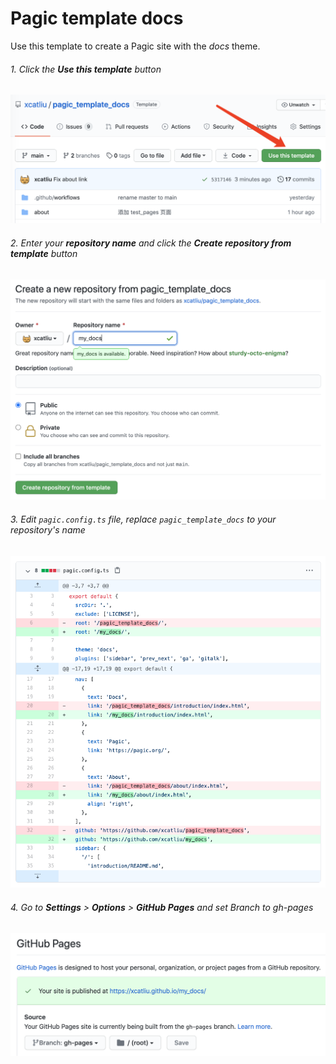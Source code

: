 # Pagic template docs

Use this template to create a Pagic site with the *docs* theme.

###### 1. Click the **Use this template** button

![Step 1](./assets/1.png)

###### 2. Enter your **repository name** and click the **Create repository from template** button

![Step 2](./assets/2.png)

###### 3. Edit `pagic.config.ts` file, replace `pagic_template_docs` to your repository's name

![Step 3](./assets/3.png)

###### 4. Go to **Settings** > **Options** > **GitHub Pages** and set Branch to gh-pages

![Step 4](./assets/4.png)
